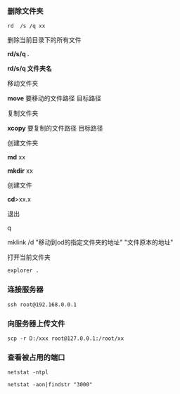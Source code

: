 ### 删除文件夹

```
rd  /s /q xx
```



删除当前目录下的所有文件

**rd/s/q .**

**rd/s/q  文件夹名**



移动文件夹

**move**  要移动的文件路径  目标路径



复制文件夹

**xcopy** 要复制的文件路径  目标路径



创建文件夹

**md** xx

**mkdir** xx



创建文件

**cd**>xx.x



退出

q



mklink /d "移动到od的指定文件夹的地址" "文件原本的地址"



打开当前文件夹

```
explorer .
```



### 连接服务器

```
ssh root@192.168.0.0.1
```



### 向服务器上传文件

```
scp -r D:/xxx root@127.0.0.1:/root/xx
```

### 查看被占用的端口

```
netstat -ntpl
```

```
netstat -aon|findstr "3000"
```

